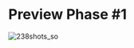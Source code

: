 <h1> Preview Phase #1</h1>

![238shots_so](https://github.com/Patroncito/F-de-Formula/assets/72732974/65a3461e-5174-427a-9d0d-5283519f8a77)
